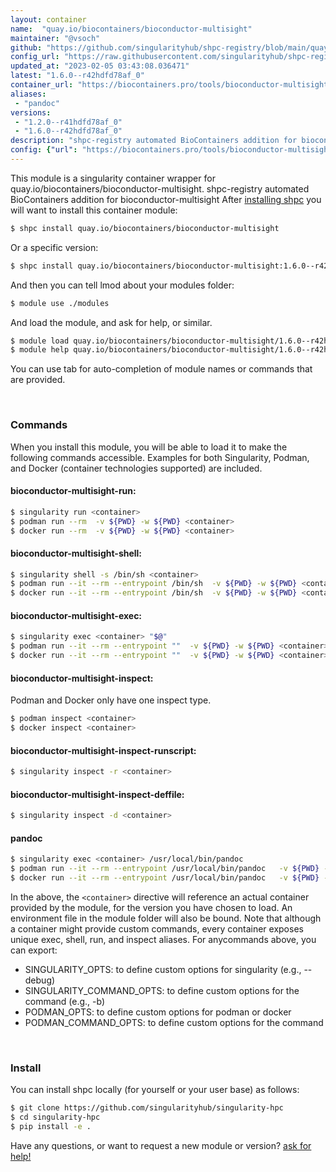 ```yaml
---
layout: container
name:  "quay.io/biocontainers/bioconductor-multisight"
maintainer: "@vsoch"
github: "https://github.com/singularityhub/shpc-registry/blob/main/quay.io/biocontainers/bioconductor-multisight/container.yaml"
config_url: "https://raw.githubusercontent.com/singularityhub/shpc-registry/main/quay.io/biocontainers/bioconductor-multisight/container.yaml"
updated_at: "2023-02-05 03:43:08.036471"
latest: "1.6.0--r42hdfd78af_0"
container_url: "https://biocontainers.pro/tools/bioconductor-multisight"
aliases:
 - "pandoc"
versions:
 - "1.2.0--r41hdfd78af_0"
 - "1.6.0--r42hdfd78af_0"
description: "shpc-registry automated BioContainers addition for bioconductor-multisight"
config: {"url": "https://biocontainers.pro/tools/bioconductor-multisight", "maintainer": "@vsoch", "description": "shpc-registry automated BioContainers addition for bioconductor-multisight", "latest": {"1.6.0--r42hdfd78af_0": "sha256:3ef7ac5f3a10bb7fb40b5c1fd2c90b5a1bc364ce7cc1a3c7abe900b626a97e66"}, "tags": {"1.2.0--r41hdfd78af_0": "sha256:02ce72f1a3a1fee4a5e9791c813cb83d1754492ec35cdb90537308b65f24dd6c", "1.6.0--r42hdfd78af_0": "sha256:3ef7ac5f3a10bb7fb40b5c1fd2c90b5a1bc364ce7cc1a3c7abe900b626a97e66"}, "docker": "quay.io/biocontainers/bioconductor-multisight", "aliases": {"pandoc": "/usr/local/bin/pandoc"}}
---
```


This module is a singularity container wrapper for quay.io/biocontainers/bioconductor-multisight.
shpc-registry automated BioContainers addition for bioconductor-multisight
After [installing shpc](#install) you will want to install this container module:


```bash
$ shpc install quay.io/biocontainers/bioconductor-multisight
```

Or a specific version:

```bash
$ shpc install quay.io/biocontainers/bioconductor-multisight:1.6.0--r42hdfd78af_0
```

And then you can tell lmod about your modules folder:

```bash
$ module use ./modules
```

And load the module, and ask for help, or similar.

```bash
$ module load quay.io/biocontainers/bioconductor-multisight/1.6.0--r42hdfd78af_0
$ module help quay.io/biocontainers/bioconductor-multisight/1.6.0--r42hdfd78af_0
```

You can use tab for auto-completion of module names or commands that are provided.

<br>

### Commands

When you install this module, you will be able to load it to make the following commands accessible.
Examples for both Singularity, Podman, and Docker (container technologies supported) are included.

#### bioconductor-multisight-run:

```bash
$ singularity run <container>
$ podman run --rm  -v ${PWD} -w ${PWD} <container>
$ docker run --rm  -v ${PWD} -w ${PWD} <container>
```

#### bioconductor-multisight-shell:

```bash
$ singularity shell -s /bin/sh <container>
$ podman run --it --rm --entrypoint /bin/sh  -v ${PWD} -w ${PWD} <container>
$ docker run --it --rm --entrypoint /bin/sh  -v ${PWD} -w ${PWD} <container>
```

#### bioconductor-multisight-exec:

```bash
$ singularity exec <container> "$@"
$ podman run --it --rm --entrypoint ""  -v ${PWD} -w ${PWD} <container> "$@"
$ docker run --it --rm --entrypoint ""  -v ${PWD} -w ${PWD} <container> "$@"
```

#### bioconductor-multisight-inspect:

Podman and Docker only have one inspect type.

```bash
$ podman inspect <container>
$ docker inspect <container>
```

#### bioconductor-multisight-inspect-runscript:

```bash
$ singularity inspect -r <container>
```

#### bioconductor-multisight-inspect-deffile:

```bash
$ singularity inspect -d <container>
```


#### pandoc

```bash
$ singularity exec <container> /usr/local/bin/pandoc
$ podman run --it --rm --entrypoint /usr/local/bin/pandoc   -v ${PWD} -w ${PWD} <container> -c " $@"
$ docker run --it --rm --entrypoint /usr/local/bin/pandoc   -v ${PWD} -w ${PWD} <container> -c " $@"
```



In the above, the `<container>` directive will reference an actual container provided
by the module, for the version you have chosen to load. An environment file in the
module folder will also be bound. Note that although a container
might provide custom commands, every container exposes unique exec, shell, run, and
inspect aliases. For anycommands above, you can export:

 - SINGULARITY_OPTS: to define custom options for singularity (e.g., --debug)
 - SINGULARITY_COMMAND_OPTS: to define custom options for the command (e.g., -b)
 - PODMAN_OPTS: to define custom options for podman or docker
 - PODMAN_COMMAND_OPTS: to define custom options for the command

<br>

### Install

You can install shpc locally (for yourself or your user base) as follows:

```bash
$ git clone https://github.com/singularityhub/singularity-hpc
$ cd singularity-hpc
$ pip install -e .
```

Have any questions, or want to request a new module or version? [ask for help!](https://github.com/singularityhub/singularity-hpc/issues)